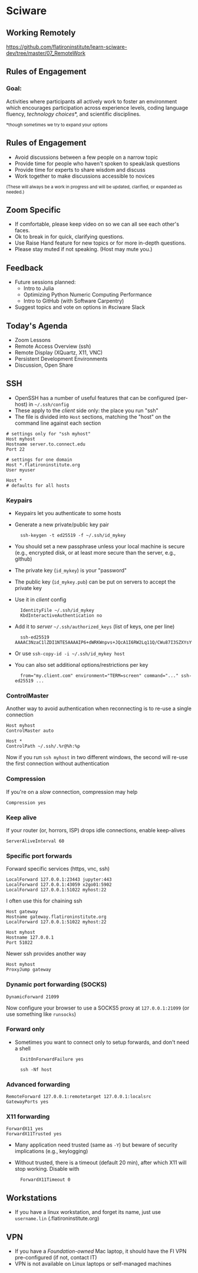 # Sciware

## Working Remotely

https://github.com/flatironinstitute/learn-sciware-dev/tree/master/07_RemoteWork


## Rules of Engagement

### Goal: 

Activities where participants all actively work to foster an environment which encourages participation across experience levels, coding language fluency, *technology choices*\*, and scientific disciplines.

<small>\*though sometimes we try to expand your options</small>


## Rules of Engagement

- Avoid discussions between a few people on a narrow topic
- Provide time for people who haven't spoken to speak/ask questions
- Provide time for experts to share wisdom and discuss 
- Work together to make discussions accessible to novices

<small>
(These will always be a work in progress and will be updated, clarified, or expanded as needed.)
</small>


## Zoom Specific 

- If comfortable, please keep video on so we can all see each other's faces.
- Ok to break in for quick, clarifying questions.
- Use Raise Hand feature for new topics or for more in-depth questions.
- Please stay muted if not speaking. (Host may mute you.)


## Feedback

- Future sessions planned:
   - Intro to Julia
   - Optimizing Python Numeric Computing Performance 
   - Intro to GitHub (with Software Carpentry)
- Suggest topics and vote on options in #sciware Slack



## Today's Agenda

- Zoom Lessons
- Remote Access Overview (ssh)
- Remote Display (XQuartz, X11, VNC)
- Persistent Development Environments
- Discussion, Open Share



## SSH

* OpenSSH has a number of useful features that can be configured (per-host) in `~/.ssh/config`
* These apply to the *client* side only: the place you run "ssh"
* The file is divided into `Host` sections, matching the "host" on the command line against each section

```
# settings only for "ssh myhost"
Host myhost
Hostname server.to.connect.edu
Port 22

# settings for one domain
Host *.flatironinstitute.org
User myuser

Host *
# defaults for all hosts
```


### Keypairs

* Keypairs let you authenticate to some hosts
* Generate a new private/public key pair

        ssh-keygen -t ed25519 -f ~/.ssh/id_mykey

* You should set a new passphrase unless your local machine is secure (e.g., encrypted disk, or at least more secure than the server, e.g., github)
* The private key (`id_mykey`) is your "password"
* The public key (`id_mykey.pub`) can be put on servers to accept the private key


* Use it in *client* config

        IdentityFile ~/.ssh/id_mykey
        KbdInteractiveAuthentication no

* Add it to *server* `~/.ssh/authorized_keys` (list of keys, one per line)

        ssh-ed25519 AAAAC3NzaC1lZDI1NTE5AAAAIP6+dWRKWnpvs+JQcA1I6RW2Lq11Q/CWu87I3SZXYsYw

* Or use `ssh-copy-id -i ~/.ssh/id_mykey host`
* You can also set additional options/restrictions per key

        from="my.client.com" environment="TERM=screen" command="..." ssh-ed25519 ...


### ControlMaster

Another way to avoid authentication when reconnecting is to re-use a single connection

```
Host myhost
ControlMaster auto

Host *
ControlPath ~/.ssh/.%r@%h:%p
```

Now if you run `ssh myhost` in two different windows, the second will re-use the first connection without authentication


### Compression

If you're on a *slow* connection, compression may help

```
Compression yes
```

### Keep alive

If your router (or, horrors, ISP) drops idle connections, enable keep-alives

```
ServerAliveInterval 60
```


### Specific port forwards

Forward specific services (https, vnc, ssh)

```
LocalForward 127.0.0.1:23443 jupyter:443
LocalForward 127.0.0.1:43059 x2go01:5902
LocalForward 127.0.0.1:51022 myhost:22
```

I often use this for chaining ssh

```
Host gateway
Hostname gateway.flatironinstitute.org
LocalForward 127.0.0.1:51022 myhost:22

Host myhost
Hostname 127.0.0.1
Port 51022
```

Newer ssh provides another way

```
Host myhost
ProxyJump gateway
```


### Dynamic port forwarding (SOCKS)

```
DynamicForward 21099
```

Now configure your browser to use a SOCKS5 proxy at `127.0.0.1:21099` (or use something like `runsocks`)

### Forward only

* Sometimes you want to connect only to setup forwards, and don't need a shell

        ExitOnForwardFailure yes

        ssh -Nf host


### Advanced forwarding

```
RemoteForward 127.0.0.1:remotetarget 127.0.0.1:localsrc
GatewayPorts yes
```

### X11 forwarding

```
ForwardX11 yes
ForwardX11Trusted yes
```

* Many application need trusted (same as `-Y`) but beware of security implications (e.g., keylogging)
* Without trusted, there is a timeout (default 20 min), after which X11 will stop working.  Disable with

        ForwardX11Timeout 0



## Workstations

* If you have a linux workstation, and forget its name, just use `username.lin` (.flatironinstitute.org)


## VPN

* If you have a *Foundation-owned* Mac laptop, it should have the FI VPN pre-configured (if not, contact IT)
* VPN is not available on Linux laptops or self-managed machines
